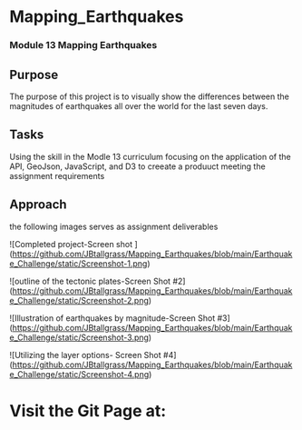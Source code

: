 # Mapping_Earthquakes
### Module 13 Mapping Earthquakes

## Purpose

The purpose of this project is to visually show the differences between the magnitudes of earthquakes all over the world for the last seven days.

## Tasks
Using the skill in the Modle 13 curriculum focusing on the application of the API, GeoJson, JavaScript, and D3 to creeate a produuct meeting the assignment requirements 

## Approach
the following images serves as assignment deliverables 

![Completed project-Screen shot ]
(https://github.com/JBtallgrass/Mapping_Earthquakes/blob/main/Earthquake_Challenge/static/Screenshot-1.png)

![outline of the tectonic plates-Screen Shot #2]
(https://github.com/JBtallgrass/Mapping_Earthquakes/blob/main/Earthquake_Challenge/static/Screenshot-2.png)

![Illustration of earthquakes by magnitude-Screen Shot #3]
(https://github.com/JBtallgrass/Mapping_Earthquakes/blob/main/Earthquake_Challenge/static/Screenshot-3.png)


![Utilizing the layer options- Screen Shot #4]
(https://github.com/JBtallgrass/Mapping_Earthquakes/blob/main/Earthquake_Challenge/static/Screenshot-4.png)

# Visit the Git Page at: 
